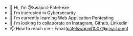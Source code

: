 - 👋 Hi, I’m @Swapnil-Patel-exe
- 👀 I’m interested in Cybersecurity
- 🌱 I’m currently learning Web Application Pentesting
- 💞️ I’m looking to collaborate on Instagram, Github, Linkedin
- 📫 How to reach me - Email(patelswapnil1007@gmail.com)

<!---
Swapnil-Patel-exe/Swapnil-Patel-exe is a ✨ special ✨ repository because its `README.md` (this file) appears on your GitHub profile.
You can click the Preview link to take a look at your changes.
--->
